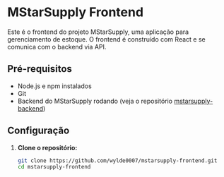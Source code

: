 # MStarSupply Frontend

Este é o frontend do projeto MStarSupply, uma aplicação para gerenciamento de estoque. O frontend é construído com React e se comunica com o backend via API.

## Pré-requisitos
- Node.js e npm instalados
- Git
- Backend do MStarSupply rodando (veja o repositório [mstarsupply-backend](https://github.com/wylde0007/mstarsupply-backend))

## Configuração
1. **Clone o repositório:**
   ```bash
   git clone https://github.com/wylde0007/mstarsupply-frontend.git
   cd mstarsupply-frontend